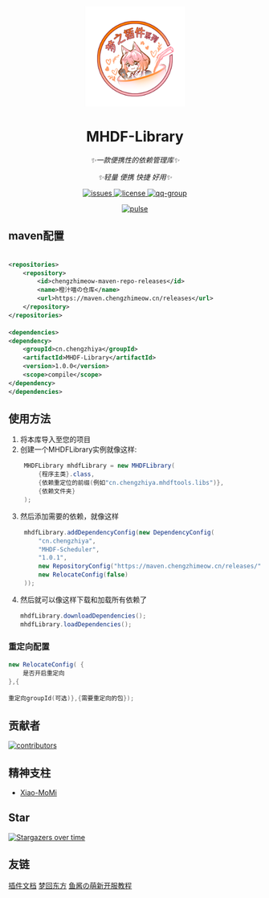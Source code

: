 <p align="center">
   <img src="./Logo.png" width="200px" height="200px" alt="MHDF-Library">
</p>

<div align="center">

# MHDF-Library

_✨一款便携性的依赖管理库✨_

_✨轻量 便携 快捷 好用✨_

</div>

<p align="center">
    <a href="https://github.com/ChengZhiMeow/MHDF-Library/issues">
        <img src="https://img.shields.io/github/issues/ChengZhiMeow/MHDF-Library?style=flat-square" alt="issues">
    </a>
    <a href="https://github.com/ChengZhiMeow/MHDF-Library/blob/main/LICENSE">
        <img src="https://img.shields.io/github/license/ChengZhiMeow/MHDF-Library?style=flat-square" alt="license">
    </a>
    <a href="https://qm.qq.com/cgi-bin/qm/qr?k=T047YB6lHNMMcMuVlK_hGBcT5HNESxMA&jump_from=webapi&authKey=0/IFGIO6xLjjHB2YKF7laLxkKWbtWbDhb1lt//m7GgbElJSWdRZ8RjbWzSsufkO6">
        <img src="https://img.shields.io/badge/QQ群-129139830-brightgreen?style=flat-square" alt="qq-group">
    </a>
</p>

<div align="center">
    <a href="https://github.com/ChengZhiMeow/MHDF-Library/pulse">
        <img src="https://repobeats.axiom.co/api/embed/e58f3e1358766291db33ba451d3e90be99811f4f.svg" alt="pulse">
    </a>
</div>

## maven配置

```xml

<repositories>
    <repository>
        <id>chengzhimeow-maven-repo-releases</id>
        <name>橙汁喵の仓库</name>
        <url>https://maven.chengzhimeow.cn/releases</url>
    </repository>
</repositories>

<dependencies>
<dependency>
    <groupId>cn.chengzhiya</groupId>
    <artifactId>MHDF-Library</artifactId>
    <version>1.0.0</version>
    <scope>compile</scope>
</dependency>
</dependencies>
```

## 使用方法

1. 将本库导入至您的项目
2. 创建一个MHDFLibrary实例就像这样:
   ```java
    MHDFLibrary mhdfLibrary = new MHDFLibrary(
        {程序主类}.class,
        {依赖重定位的前缀(例如"cn.chengzhiya.mhdftools.libs")},
        {依赖文件夹}
    );
   ```
3. 然后添加需要的依赖，就像这样
   ```java
    mhdfLibrary.addDependencyConfig(new DependencyConfig(
        "cn.chengzhiya",
        "MHDF-Scheduler",
        "1.0.1",
        new RepositoryConfig("https://maven.chengzhimeow.cn/releases/"),
        new RelocateConfig(false)
    ));
   ```
4. 然后就可以像这样下载和加载所有依赖了
   ```java
   mhdfLibrary.downloadDependencies();
   mhdfLibrary.loadDependencies();
   ```

### 重定向配置

```java
new RelocateConfig( {
    是否开启重定向
},{

重定向groupId(可选)},{需要重定向的包});
```

## 贡献者

<a href="https://github.com/ChengZhiMeow/MHDF-Library/graphs/contributors">
  <img src="https://stg.contrib.rocks/image?repo=ChengZhiMeow/MHDF-Library" alt="contributors"/>
</a>

## 精神支柱

- [Xiao-MoMi](https://github.com/Xiao-MoMi)

## Star

[![Stargazers over time](https://starchart.cc/ChengZhiMeow/MHDF-Library.svg?variant=adaptive)](https://starchart.cc/ChengZhiMeow/MHDF-Library)

## 友链

<div>
    <a href="https://plugin.mhdf.cn/">插件文档</a>
    <a href="https://www.mhdf.cn/">梦回东方</a>
    <a href="https://www.yuque.com/xiaoyutang-ayhvn/rnr4ym/">鱼酱の萌新开服教程</a>
</div>
